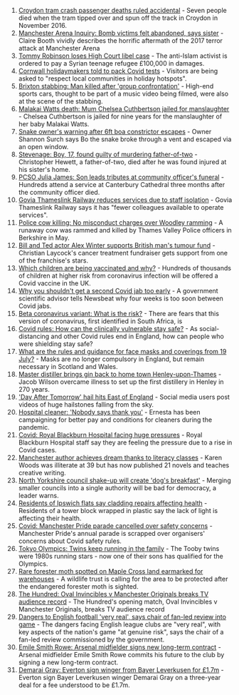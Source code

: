 1. [Croydon tram crash passenger deaths ruled accidental](https://www.bbc.co.uk/news/uk-england-london-57721493) - Seven people died when the tram tipped over and spun off the track in Croydon in November 2016.
2. [Manchester Arena Inquiry: Bomb victims felt abandoned, says sister](https://www.bbc.co.uk/news/uk-england-manchester-57933016) - Claire Booth vividly describes the horrific aftermath of the 2017 terror attack at Manchester Arena
3. [Tommy Robinson loses High Court libel case](https://www.bbc.co.uk/news/uk-england-leeds-57930901) - The anti-Islam activist is ordered to pay a Syrian teenage refugee £100,000 in damages.
4. [Cornwall holidaymakers told to pack Covid tests](https://www.bbc.co.uk/news/uk-england-cornwall-57927359) - Visitors are being asked to "respect local communities in holiday hotspots".
5. [Brixton stabbing: Man killed after 'group confrontation'](https://www.bbc.co.uk/news/uk-england-london-57925768) - High-end sports cars, thought to be part of a music video being filmed, were also at the scene of the stabbing.
6. [Malakai Watts death: Mum Chelsea Cuthbertson jailed for manslaughter](https://www.bbc.co.uk/news/uk-england-hampshire-57915676) - Chelsea Cuthbertson is jailed for nine years for the manslaughter of her baby Malakai Watts.
7. [Snake owner's warning after 6ft boa constrictor escapes](https://www.bbc.co.uk/news/uk-england-leicestershire-57923132) - Owner Shannon Surch says Bo the snake broke through a vent and escaped via an open window.
8. [Stevenage: Boy, 17, found guilty of murdering father-of-two](https://www.bbc.co.uk/news/uk-england-beds-bucks-herts-57930896) - Christopher Hewett, a father-of-two, died after he was found injured at his sister's home.
9. [PCSO Julia James: Son leads tributes at community officer's funeral](https://www.bbc.co.uk/news/uk-england-kent-57920198) - Hundreds attend a service at Canterbury Cathedral three months after the community officer died.
10. [Govia Thameslink Railway reduces services due to staff isolation](https://www.bbc.co.uk/news/uk-england-beds-bucks-herts-57920765) - Govia Thameslink Railway says it has "fewer colleagues available to operate services".
11. [Police cow killing: No misconduct charges over Woodley ramming](https://www.bbc.co.uk/news/uk-england-berkshire-57923272) - A runaway cow was rammed and killed by Thames Valley Police officers in Berkshire in May.
12. [Bill and Ted actor Alex Winter supports British man's tumour fund](https://www.bbc.co.uk/news/uk-england-leeds-57926187) - Christian Laycock's cancer treatment fundraiser gets support from one of the franchise's stars.
13. [Which children are being vaccinated and why?](https://www.bbc.co.uk/news/health-57888429) - Hundreds of thousands of children at higher risk from coronavirus infection will be offered a Covid vaccine in the UK.
14. [Why you shouldn't get a second Covid jab too early](https://www.bbc.co.uk/news/newsbeat-57682233) - A government scientific advisor tells Newsbeat why four weeks is too soon between Covid jabs.
15. [Beta coronavirus variant: What is the risk?](https://www.bbc.co.uk/news/health-55534727) - There are fears that this version of coronavirus, first identified in South Africa, is
16. [Covid rules: How can the clinically vulnerable stay safe?](https://www.bbc.co.uk/news/health-51997151) - As social-distancing and other Covid rules end in England, how can people who were shielding stay safe?
17. [What are the rules and guidance for face masks and coverings from 19 July?](https://www.bbc.co.uk/news/health-51205344) - Masks are no longer compulsory in England, but remain necessary in Scotland and Wales.
18. [Master distiller brings gin back to home town Henley-upon-Thames](https://www.bbc.co.uk/news/uk-england-oxfordshire-57913910) - Jacob Wilson overcame illness to set up the first distillery in Henley in 270 years.
19. ['Day After Tomorrow' hail hits East of England](https://www.bbc.co.uk/news/uk-england-essex-57918556) - Social media users post videos of huge hailstones falling from the sky.
20. [Hospital cleaner: 'Nobody says thank you'](https://www.bbc.co.uk/news/uk-england-london-57909642) - Ernesta has been campaigning for better pay and conditions for cleaners during the pandemic.
21. [Covid: Royal Blackburn Hospital facing huge pressures](https://www.bbc.co.uk/news/uk-england-lancashire-57900021) - Royal Blackburn Hospital staff say they are feeling the pressure due to a rise in Covid cases.
22. [Manchester author achieves dream thanks to literacy classes](https://www.bbc.co.uk/news/uk-england-manchester-57867004) - Karen Woods was illiterate at 39 but has now published 21 novels and teaches creative writing.
23. [North Yorkshire council shake-up will create 'dog's breakfast'](https://www.bbc.co.uk/news/uk-england-york-north-yorkshire-57930749) - Merging smaller councils into a single authority will be bad for democracy, a leader warns.
24. [Residents of Ipswich flats say cladding repairs affecting health](https://www.bbc.co.uk/news/uk-england-suffolk-57916147) - Residents of a tower block wrapped in plastic say the lack of light is affecting their health.
25. [Covid: Manchester Pride parade cancelled over safety concerns](https://www.bbc.co.uk/news/uk-england-manchester-57919317) - Manchester Pride's annual parade is scrapped over organisers' concerns about Covid safety rules.
26. [Tokyo Olympics: Twins keep running in the family](https://www.bbc.co.uk/news/uk-england-leicestershire-57847346) - The Tooby twins were 1980s running stars - now one of their sons has qualified for the Olympics.
27. [Rare forester moth spotted on Maple Cross land earmarked for warehouses](https://www.bbc.co.uk/news/uk-england-beds-bucks-herts-57918277) - A wildlife trust is calling for the area to be protected after the endangered forester moth is sighted.
28. [The Hundred: Oval Invincibles v Manchester Originals breaks TV audience record](https://www.bbc.co.uk/sport/cricket/57930830) - The Hundred's opening match, Oval Invincibles v Manchester Originals, breaks TV audience record
29. [Dangers to English football 'very real', says chair of fan-led review into game](https://www.bbc.co.uk/sport/football/57929695) - The dangers facing English league clubs are "very real", with key aspects of the nation's game "at genuine risk", says the chair of a fan-led review commissioned by the government.
30. [Emile Smith Rowe: Arsenal midfielder signs new long-term contract](https://www.bbc.co.uk/sport/football/57933678) - Arsenal midfielder Emile Smith Rowe commits his future to the club by signing a new long-term contract.
31. [Demarai Gray: Everton sign winger from Bayer Leverkusen for £1.7m](https://www.bbc.co.uk/sport/football/57916930) - Everton sign Bayer Leverkusen winger Demarai Gray on a three-year deal for a fee understood to be £1.7m.
